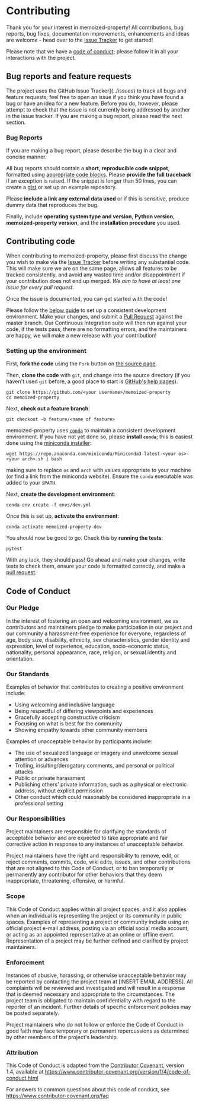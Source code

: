 # Contributing

Thank you for your interest in memoized-property!
All contributions, bug reports, bug fixes, documentation improvements, enhancements and ideas are welcome - head over to the [Issue Tracker](../issues) to get started!

Please note that we have a [code of conduct](#code-of-conduct); please follow it in all your interactions with the project.


## Bug reports and feature requests

The project uses the GitHub Issue Tracker](../issues) to track all bugs and feature requests; feel free to open an issue if you think you have found a bug or have an idea for a new feature.
Before you do, however, please attempt to check that the issue is not currently being addressed by another in the issue tracker.
If you are making a bug report, please read the next section.


### Bug Reports

If you are making a bug report, please describe the bug in a clear and concise manner.

All bug reports should contain a **short, reproducible code snippet**, formatted using [appropriate code blocks](https://help.github.com/en/articles/creating-and-highlighting-code-blocks).
Please **provide the full traceback** if an exception is raised.
If the snippet is longer than 50 lines, you can create a [gist](https://gist.github.com/) or set up an example repository.

Please **include a link any external data used** or if this is sensitive, produce dummy data that reproduces the bug.

Finally, include **operating system type and version**, **Python version**, **memoized-property version**, and the **installation procedure** you used.


## Contributing code

When contributing to memoized-property, please first discuss the change you wish to make via the [Issue Tracker](../issues) before writing any substantial code.
This will make sure we are on the same page, allows all features to be tracked consistently, and avoid any wasted time and/or disappointment if your contribution does not end up merged. 
*We aim to have at least one issue for every pull request.*

Once the issue is documented, you can get started with the code! 

Please follow the [below guide](#setting-up-the-environment) to set up a consistent development environment.
Make your changes, and submit a [Pull Request](../pulls) against the master branch.
Our Continuous Integration suite will then run against your code, if the tests pass, there are no formatting errors, and the maintainers are happy, we will make a new release with your contribution!


### Setting up the environment

First, **fork the code** using the `Fork` button on [the source page](..).

Then, **clone the code** with `git`, and change into the source directory (if you haven't used `git` before, a good place to start is [GitHub's help pages](https://help.github.com/en)).

```shell
git clone https://github.com/<your username>/memoized-property
cd memoized-property
```

Next, **check out a feature branch**:

```shell
git checkout -b feature/<name of feature>
```

memoized-property uses [`conda`](https://conda.io/) to maintain a consistent development environment.
If you have not yet done so, please **install `conda`**; this is easiest done using the [miniconda installer](https://docs.conda.io/en/latest/miniconda.html):

```shell
wget https://repo.anaconda.com/miniconda/Miniconda3-latest-<your os>-<your arch>.sh | bash
```

making sure to replace `os` and `arch` with values appropriate to your machine (or find a link from the miniconda website).
Ensure the `conda` executable was added to your `$PATH`.

Next, **create the development environment**:

```shell
conda env create -f envs/dev.yml
```

Once this is set up, **activate the environment**:

```shell
conda activate memoized-property-dev
```

You should now be good to go. Check this by **running the tests**:

```shell
pytest
```

With any luck, they should pass!
Go ahead and make your changes, write tests to check them, ensure your code is formatted correctly, and make a [pull request](../pulls).


## Code of Conduct

### Our Pledge

In the interest of fostering an open and welcoming environment, we as
contributors and maintainers pledge to make participation in our project and
our community a harassment-free experience for everyone, regardless of age, body
size, disability, ethnicity, sex characteristics, gender identity and expression,
level of experience, education, socio-economic status, nationality, personal
appearance, race, religion, or sexual identity and orientation.

### Our Standards

Examples of behavior that contributes to creating a positive environment
include:

* Using welcoming and inclusive language
* Being respectful of differing viewpoints and experiences
* Gracefully accepting constructive criticism
* Focusing on what is best for the community
* Showing empathy towards other community members

Examples of unacceptable behavior by participants include:

* The use of sexualized language or imagery and unwelcome sexual attention or
  advances
* Trolling, insulting/derogatory comments, and personal or political attacks
* Public or private harassment
* Publishing others' private information, such as a physical or electronic
  address, without explicit permission
* Other conduct which could reasonably be considered inappropriate in a
  professional setting

### Our Responsibilities

Project maintainers are responsible for clarifying the standards of acceptable
behavior and are expected to take appropriate and fair corrective action in
response to any instances of unacceptable behavior.

Project maintainers have the right and responsibility to remove, edit, or
reject comments, commits, code, wiki edits, issues, and other contributions
that are not aligned to this Code of Conduct, or to ban temporarily or
permanently any contributor for other behaviors that they deem inappropriate,
threatening, offensive, or harmful.

### Scope

This Code of Conduct applies within all project spaces, and it also applies when
an individual is representing the project or its community in public spaces.
Examples of representing a project or community include using an official
project e-mail address, posting via an official social media account, or acting
as an appointed representative at an online or offline event. Representation of
a project may be further defined and clarified by project maintainers.

### Enforcement

Instances of abusive, harassing, or otherwise unacceptable behavior may be
reported by contacting the project team at [INSERT EMAIL ADDRESS]. All
complaints will be reviewed and investigated and will result in a response that
is deemed necessary and appropriate to the circumstances. The project team is
obligated to maintain confidentiality with regard to the reporter of an incident.
Further details of specific enforcement policies may be posted separately.

Project maintainers who do not follow or enforce the Code of Conduct in good
faith may face temporary or permanent repercussions as determined by other
members of the project's leadership.

### Attribution

This Code of Conduct is adapted from the [Contributor Covenant][homepage], version 1.4,
available at https://www.contributor-covenant.org/version/1/4/code-of-conduct.html

[homepage]: https://www.contributor-covenant.org

For answers to common questions about this code of conduct, see
https://www.contributor-covenant.org/faq
